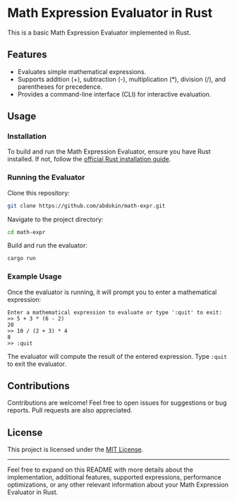 # Math Expression Evaluator in Rust

This is a basic Math Expression Evaluator implemented in Rust.

## Features

- Evaluates simple mathematical expressions.
- Supports addition (+), subtraction (-), multiplication (*), division (/), and parentheses for precedence.
- Provides a command-line interface (CLI) for interactive evaluation.

## Usage

### Installation

To build and run the Math Expression Evaluator, ensure you have Rust installed. If not, follow the [official Rust installation guide](https://www.rust-lang.org/tools/install).

### Running the Evaluator

Clone this repository:

```bash
git clone https://github.com/abdokin/math-expr.git
```

Navigate to the project directory:

```bash
cd math-expr
```

Build and run the evaluator:

```bash
cargo run
```

### Example Usage

Once the evaluator is running, it will prompt you to enter a mathematical expression:

```
Enter a mathematical expression to evaluate or type ':quit' to exit:
>> 5 + 3 * (6 - 2)
20
>> 10 / (2 + 3) * 4
8
>> :quit
```

The evaluator will compute the result of the entered expression. Type `:quit` to exit the evaluator.

## Contributions

Contributions are welcome! Feel free to open issues for suggestions or bug reports. Pull requests are also appreciated.

## License

This project is licensed under the [MIT License](LICENSE).

---

Feel free to expand on this README with more details about the implementation, additional features, supported expressions, performance optimizations, or any other relevant information about your Math Expression Evaluator in Rust.